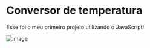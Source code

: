 # Conversor de temperatura

Esse foi o meu primeiro projeto utilizando o JavaScript!

![image](https://user-images.githubusercontent.com/85466761/145737645-14a1213c-2cbe-4fc2-aa7a-c7945b912279.png)
